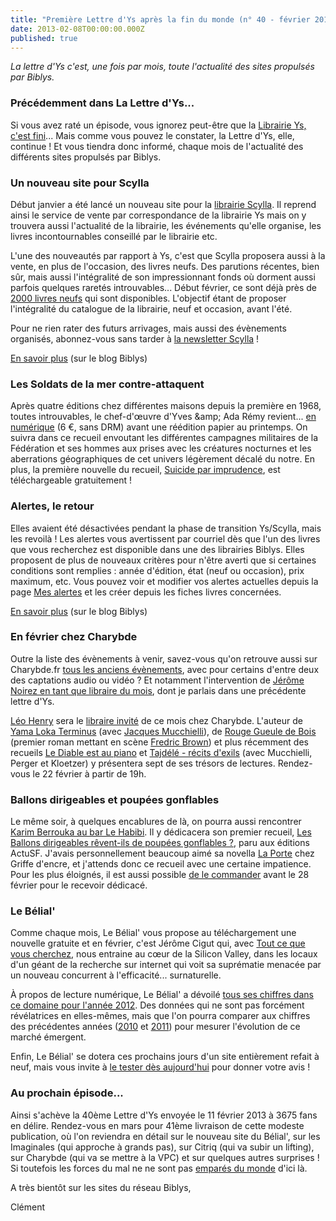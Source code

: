 ```yaml
---
title: "Première Lettre d'Ys après la fin du monde (n° 40 - février 2013)"
date: 2013-02-08T00:00:00.000Z
published: true
---
```


_La lettre d&#039;Ys c&#039;est, une fois par mois, toute l&#039;actualité des sites propulsés par Biblys._

### Précédemment dans La Lettre d&#039;Ys...

Si vous avez raté un épisode, vous ignorez peut-être que la [Librairie Ys, c&#039;est fini](http://www.librys.fr/blog/la-librairie-ys-c-est-fini-mais-l-aventure-continue)... Mais comme vous pouvez le constater, la Lettre d&#039;Ys, elle, continue ! Et vous tiendra donc informé, chaque mois de l&#039;actualité des différents sites propulsés par Biblys.

### Un nouveau site pour Scylla

Début janvier a été lancé un nouveau site pour la [librairie Scylla](http://www.scylla.fr/). Il reprend ainsi le service de vente par correspondance de la librairie Ys mais on y trouvera aussi l&#039;actualité de la librairie, les événements qu&#039;elle organise, les livres incontournables conseillé par le librairie etc.

L&#039;une des nouveautés par rapport à Ys, c&#039;est que Scylla proposera aussi à la vente, en plus de l&#039;occasion, des livres neufs. Des parutions récentes, bien sûr, mais aussi l&#039;intégralité de son impressionnant fonds où dorment aussi parfois quelques raretés introuvables... Début février, ce sont déjà près de [2000 livres neufs](http://www.scylla.fr/pages/search?q=condition:Neuf) qui sont disponibles. L&#039;objectif étant de proposer l&#039;intégralité du catalogue de la librairie, neuf et occasion, avant l&#039;été.

Pour ne rien rater des futurs arrivages, mais aussi des évènements organisés, abonnez-vous sans tarder à [la newsletter Scylla](http://www.scylla.fr/pages/newsletter) !

[En savoir plus](http://www.biblys.fr/blog/librairie-scylla) (sur le blog Biblys)

### Les Soldats de la mer contre-attaquent

Après quatre éditions chez différentes maisons depuis la première en 1968, toutes introuvables, le chef-d&#039;œuvre d&#039;Yves &amp;amp; Ada Rémy revient... [en numérique](http://editions.dystopia.fr/yves-et-ada-remy/les-soldats-de-la-mer_numerique) (6 €, sans DRM) avant une réédition papier au printemps. On suivra dans ce recueil envoutant les différentes campagnes militaires de la Fédération et ses hommes aux prises avec les créatures nocturnes et les aberrations géographiques de cet univers légèrement décalé du notre. En plus, la première nouvelle du recueil, [Suicide par imprudence](http://editions.dystopia.fr/yves-et-ada-remy/suicide-par-imprudence), est téléchargeable gratuitement !

### Alertes, le retour

Elles avaient été désactivées pendant la phase de transition Ys/Scylla, mais les revoilà ! Les alertes vous avertissent par courriel dès que l&#039;un des livres que vous recherchez est disponible dans une des librairies Biblys. Elles proposent de plus de nouveaux critères pour n&#039;être averti que si certaines conditions sont remplies : année d&#039;édition, état (neuf ou occasion), prix maximum, etc. Vous pouvez voir et modifier vos alertes actuelles depuis la page [Mes alertes](http://www.biblys.fr/pages/log_myalerts) et les créer depuis les fiches livres concernées.

[En savoir plus](http://www.biblys.fr/blog/alertes-biblys-le-retour) (sur le blog Biblys)

### En février chez Charybde

Outre la liste des évènements à venir, savez-vous qu&#039;on retrouve aussi sur Charybde.fr [tous les anciens évènements](http://www.charybde.fr/pages/events), avec pour certains d&#039;entre deux des captations audio ou vidéo ? Et notamment l&#039;intervention de [Jérôme Noirez en tant que libraire du mois](http://www.charybde.fr/programme/jerome-noirez-libraire-d-un-soir), dont je parlais dans une précédente lettre d&#039;Ys.

[Léo Henry](http://www.charybde.fr/leo-henry/) sera le [libraire invité](http://www.charybde.fr/programme/leo-henry-libraire-d-un-soir) de ce mois chez Charybde. L&#039;auteur de [Yama Loka Terminus](http://www.charybde.fr/leo-henry-jacques-mucchielli/yama-loka-terminus-dernieres-nouvelles-de-yirminadingrad) (avec [Jacques Mucchielli](http://www.charybde.fr/jacques-mucchielli/)), de [Rouge Gueule de Bois](http://www.charybde.fr/leo-henry/rouge-gueule-de-bois) (premier roman mettant en scène [Fredric Brown](http://www.charybde.fr/fredric-brown/)) et plus récemment des recueils [Le Diable est au piano](http://www.charybde.fr/leo-henry/le-diable-est-au-piano) et [Tajdélé - récits d&#039;exils](http://www.charybde.fr/collectif/tadjele) (avec Mucchielli, Perger et Kloetzer) y présentera sept de ses trésors de lectures. Rendez-vous le 22 février à partir de 19h.

### Ballons dirigeables et poupées gonflables

Le même soir, à quelques encablures de là, on pourra aussi rencontrer [Karim Berrouka au bar Le Habibi](http://www.editions-actusf.fr/programme/soiree-lancement-berrouka). Il y dédicacera son premier recueil, [Les Ballons dirigeables rêvent-ils de poupées gonflables ?](http://www.editions-actusf.fr/karim-berrouka/les-ballons-dirigeables), paru aux éditions ActuSF. J&#039;avais personnellement beaucoup aimé sa novella [La Porte](http://www.biblys.fr/karim-berrouka/la-porte) chez Griffe d&#039;encre, et j&#039;attends donc ce recueil avec une certaine impatience. Pour les plus éloignés, il est aussi possible [de le commander](http://www.editions-actusf.fr/karim-berrouka/les-ballons-dirigeables) avant le 28 février pour le recevoir dédicacé.

### Le Bélial&#039;

Comme chaque mois, Le Bélial&#039; vous propose au téléchargement une nouvelle gratuite et en février, c&#039;est Jérôme Cigut qui, avec [Tout ce que vous cherchez](http://www.belial.fr/jerome-cigut/tout-ce-que-vous-cherchez), nous entraine au cœur de la Silicon Valley, dans les locaux d&#039;un géant de la recherche sur internet qui voit sa suprématie menacée par un nouveau concurrent à l&#039;efficacité... surnaturelle.

À propos de lecture numérique, Le Bélial&#039; a dévoilé [tous ses chiffres dans ce domaine pour l&#039;année 2012](http://forums.belial.fr/viewtopic.php?f=16&t=3586). Des données qui ne sont pas forcément révélatrices en elles-mêmes, mais que l&#039;on pourra comparer aux chiffres des précédentes années ([2010](http://forums.belial.fr/viewtopic.php?f=16&t=1084) et [2011](http://forums.belial.fr/viewtopic.php?f=16&t=2348)) pour mesurer l&#039;évolution de ce marché émergent.

Enfin, Le Bélial&#039; se dotera ces prochains jours d&#039;un site entièrement refait à neuf, mais vous invite à [le tester dès aujourd&#039;hui](http://forums.belial.fr/viewtopic.php?f=16&t=3624) pour donner votre avis !

### **Au prochain épisode...**

Ainsi s&#039;achève la 40ème Lettre d&#039;Ys envoyée le 11 février 2013 à 3675 fans en délire. Rendez-vous en mars pour 41ème livraison de cette modeste publication, où l&#039;on reviendra en détail sur le nouveau site du Bélial&#039;, sur les Imaginales (qui approche à grands pas), sur Citriq (qui va subir un lifting), sur Charybde (qui va se mettre à la VPC) et sur quelques autres surprises ! Si toutefois les forces du mal ne ne sont pas [emparés du monde](http://www.legorafi.fr/2013/01/31/les-forces-du-mal-confirment-quelles-sempareront-de-la-france-des-que-le-mariage-pour-tous-sera-vote/) d&#039;ici là.

A très bientôt sur les sites du réseau Biblys,

Clément
